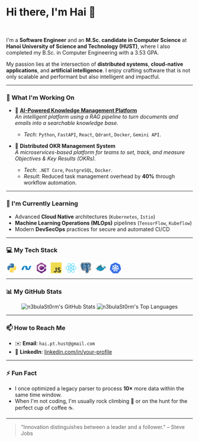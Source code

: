 # Hi there, I'm Hai 👋

<br/>

I'm a **Software Engineer** and an **M.Sc. candidate in Computer Science** at **Hanoi University of Science and Technology (HUST)**, where I also completed my B.Sc. in Computer Engineering with a 3.53 GPA.

My passion lies at the intersection of **distributed systems**, **cloud-native applications**, and **artificial intelligence**. I enjoy crafting software that is not only scalable and performant but also intelligent and impactful.

---

### 🔭 What I'm Working On

-   🧠 **[AI-Powered Knowledge Management Platform](https://github.com/n3bulaSt0rm/ai-agent)**  
    *An intelligent platform using a RAG pipeline to turn documents and emails into a searchable knowledge base.*
    -   *Tech*: `Python`, `FastAPI`, `React`, `Qdrant`, `Docker`, `Gemini API`.

-   🎯 **Distributed OKR Management System**  
    *A microservices-based platform for teams to set, track, and measure Objectives & Key Results (OKRs).*
    -   *Tech*: `.NET Core`, `PostgreSQL`, `Docker`.
    -   *Result*: Reduced task management overhead by **40%** through workflow automation.

---

### 🌱 I'm Currently Learning

-   Advanced **Cloud Native** architectures (`Kubernetes`, `Istio`)
-   **Machine Learning Operations (MLOps)** pipelines (`TensorFlow`, `Kubeflow`)
-   Modern **DevSecOps** practices for secure and automated CI/CD

---

### 💻 My Tech Stack

<p>
  <img align="left" alt="Python" width="30px" style="padding-right:10px;" src="https://raw.githubusercontent.com/devicons/devicon/master/icons/python/python-original.svg" />
  <img align="left" alt=".NET" width="30px" style="padding-right:10px;" src="https://raw.githubusercontent.com/devicons/devicon/master/icons/dot-net/dot-net-original.svg" />
  <img align="left" alt="C#" width="30px" style="padding-right:10px;" src="https://raw.githubusercontent.com/devicons/devicon/master/icons/csharp/csharp-original.svg" />
  <img align="left" alt="JavaScript" width="30px" style="padding-right:10px;" src="https://raw.githubusercontent.com/devicons/devicon/master/icons/javascript/javascript-original.svg" />
  <img align="left" alt="React" width="30px" style="padding-right:10px;" src="https://raw.githubusercontent.com/devicons/devicon/master/icons/react/react-original.svg" />
  <img align="left" alt="PostgreSQL" width="30px" style="padding-right:10px;" src="https://raw.githubusercontent.com/devicons/devicon/master/icons/postgresql/postgresql-original.svg" />
  <img align="left" alt="Docker" width="30px" style="padding-right:10px;" src="https://raw.githubusercontent.com/devicons/devicon/master/icons/docker/docker-original.svg" />
  <img align="left" alt="Kubernetes" width="30px" style="padding-right:10px;" src="https://raw.githubusercontent.com/devicons/devicon/master/icons/kubernetes/kubernetes-plain.svg" />
</p>
<br clear="both"/>

---

### 📊 My GitHub Stats

<p align="center">
  <img src="https://github-readme-stats.vercel.app/api?username=n3bulaSt0rm&show_icons=true&theme=tokyonight&hide_border=true&count_private=true" alt="n3bulaSt0rm's GitHub Stats" />
  <img src="https://github-readme-stats.vercel.app/api/top-langs/?username=n3bulaSt0rm&layout=compact&theme=tokyonight&hide_border=true" alt="n3bulaSt0rm's Top Languages" />
</p>

---

### 📫 How to Reach Me

-   ✉️ **Email**: `hai.pt.hust@gmail.com`
-   🔗 **LinkedIn**: [linkedin.com/in/your-profile](https://linkedin.com/in/your-profile)

---

### ⚡ Fun Fact

-   I once optimized a legacy parser to process **10×** more data within the same time window.
-   When I'm not coding, I'm usually rock climbing 🧗 or on the hunt for the perfect cup of coffee ☕.

---

> "Innovation distinguishes between a leader and a follower." – Steve Jobs 
